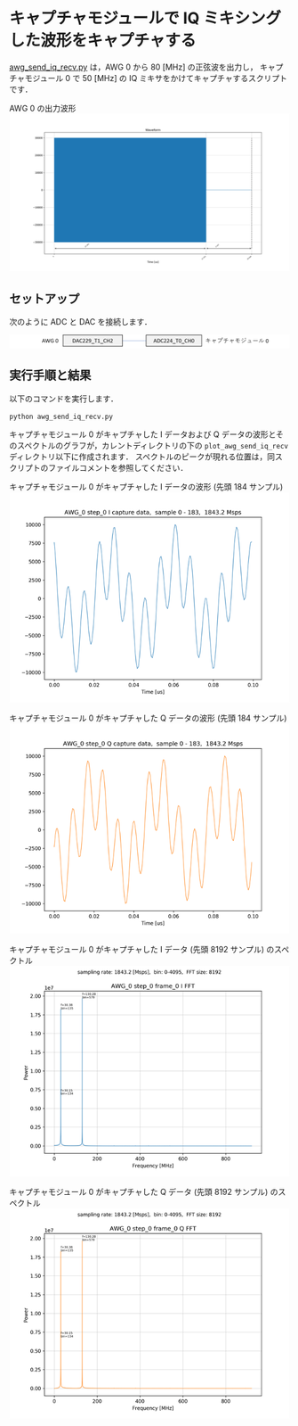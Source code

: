 # キャプチャモジュールで IQ ミキシングした波形をキャプチャする

[awg_send_iq_recv.py](./awg_send_iq_recv.py) は，AWG 0 から 80 [MHz] の正弦波を出力し，
キャプチャモジュール 0 で 50 [MHz] の IQ ミキサをかけてキャプチャするスクリプトです．

AWG 0 の出力波形  
![AWG 0 の出力波形](images/actual_seq_0_waveform.png)

## セットアップ

次のように ADC と DAC を接続します．  

![セットアップ](../../docs/images/awg-x1-setup.png)

## 実行手順と結果

以下のコマンドを実行します．

```
python awg_send_iq_recv.py
```

キャプチャモジュール 0 がキャプチャした I データおよび Q データの波形とそのスペクトルのグラフが，カレントディレクトリの下の `plot_awg_send_iq_recv` ディレクトリ以下に作成されます．
スペクトルのピークが現れる位置は，同スクリプトのファイルコメントを参照してください．

キャプチャモジュール 0 がキャプチャした I データの波形 (先頭 184 サンプル)  
![キャプチャモジュール 0 がキャプチャした I データの波形](images/AWG_0_step_0_frame_0_I_captured.png)

キャプチャモジュール 0 がキャプチャした Q データの波形 (先頭 184 サンプル)  
![キャプチャモジュール 0 がキャプチャした Q データの波形](images/AWG_0_step_0_frame_0_Q_captured.png)

キャプチャモジュール 0 がキャプチャした I データ (先頭 8192 サンプル) のスペクトル  
![キャプチャモジュール 0 がキャプチャした I データのスペクトル](images/AWG_0_step_0_frame_0_I_FFT_abs.png)

キャプチャモジュール 0 がキャプチャした Q データ (先頭 8192 サンプル) のスペクトル  
![キャプチャモジュール 0 がキャプチャした Q データのスペクトル](images/AWG_0_step_0_frame_0_Q_FFT_abs.png)
